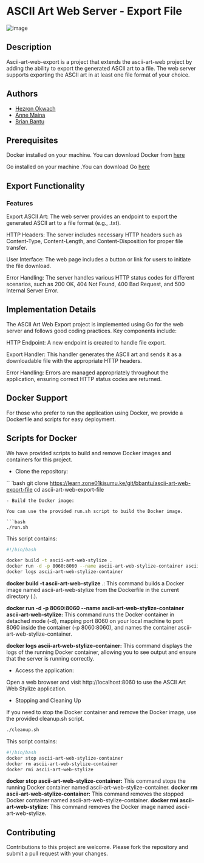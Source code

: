 
# ASCII Art Web Server - Export File

![image](https://fiverr-res.cloudinary.com/images/t_main1,q_auto,f_auto,q_auto,f_auto/gigs/281772448/original/1f3067c785cb1a86a549a2f30dcd2eb636050e9e/do-ms-excel-projects-for-necessary-for-data-analysis.jpg)

## Description

Ascii-art-web-export is a project that extends the ascii-art-web project by adding the ability to export the generated ASCII art to a file. The web server supports exporting the ASCII art in at least one file format of your choice.

## Authors
- [Hezron Okwach](https://github.com/hezronokwach) 
- [Anne Maina](https://github.com/nyagooh)
- [Brian Bantu](https://github.com/Bantu-art)

## Prerequisites

  Docker installed on your machine. You can download Docker from [here](https://www.google.com/url?sa=t&source=web&rct=j&opi=89978449&url=https://docs.docker.com/engine/install/ubuntu/&ved=2ahUKEwjXrar7oceHAxW2UUEAHUMWFCcQFnoECBUQAQ&usg=AOvVaw2uFia4sMgzkReEqv8xLNZy)

  Go installed on your machine .You can download Go [here](https://www.google.com/url?sa=t&source=web&rct=j&opi=89978449&url=https://go.dev/doc/install&ved=2ahUKEwi6l_DJoseHAxUEQUEAHSg7JeUQFnoECBQQAQ&usg=AOvVaw0kVh2caUQCSgLfcNTr-PzY)

## Export Functionality
### Features

  Export ASCII Art: The web server provides an endpoint to export the generated ASCII art to a file format (e.g., .txt).

  HTTP Headers: The server includes necessary HTTP headers such as Content-Type, Content-Length, and Content-Disposition for proper file transfer.
  
  User Interface: The web page includes a button or link for users to initiate the file download.
   
  Error Handling: The server handles various HTTP status codes for different scenarios, such as 200 OK, 404 Not Found, 400 Bad Request, and 500 Internal Server Error.

## Implementation Details
The ASCII Art Web Export project is implemented using Go for the web server and follows good coding practices. Key components include:

  HTTP Endpoint: A new endpoint is created to handle file export.

  Export Handler: This handler generates the ASCII art and sends it as a downloadable file with the appropriate HTTP headers.

  Error Handling: Errors are managed appropriately throughout the application, ensuring correct HTTP status codes are returned.


## Docker Support
For those who prefer to run the application using Docker, we provide a Dockerfile and scripts for easy deployment.
## Scripts for Docker

We have provided scripts to build and remove Docker images and containers for this project.  

- Clone the repository:

`` `bash
git clone https://learn.zone01kisumu.ke/git/bbantu/ascii-art-web-export-file
cd ascii-art-web-export-file
```
- Build the Docker image:

You can use the provided run.sh script to build the Docker image.

```bash
./run.sh
```
 This script contains:
```bash
#!/bin/bash

docker build -t ascii-art-web-stylize .
docker run -d -p 8060:8060 --name ascii-art-web-stylize-container ascii-art-web-stylize
docker logs ascii-art-web-stylize-container
```
**docker build -t ascii-art-web-stylize** .: This command builds a Docker image named ascii-art-web-stylize from the Dockerfile in the current directory (.).

**docker run -d -p 8060:8060 --name ascii-art-web-stylize-container ascii-art-web-stylize:** This command runs the Docker container in detached mode (-d), mapping port 8060 on your local machine to port 8060 inside the container (-p 8060:8060), and names the container ascii-art-web-stylize-container.

**docker logs ascii-art-web-stylize-container:** This command displays the logs of the running Docker container, allowing you to see output and ensure that the server is running correctly.

 - Access the application:

Open a web browser and visit http://localhost:8060 to use the ASCII Art Web Stylize application.

 - Stopping and Cleaning Up

If you need to stop the Docker container and remove the Docker image, use the provided cleanup.sh script.
```bash
./cleanup.sh
```
This script contains:
```bash
#!/bin/bash
docker stop ascii-art-web-stylize-container
docker rm ascii-art-web-stylize-container
docker rmi ascii-art-web-stylize
```
**docker stop ascii-art-web-stylize-container:** This command stops the running Docker container named ascii-art-web-stylize-container.
**docker rm ascii-art-web-stylize-container:** This command removes the stopped Docker container named ascii-art-web-stylize-container.
**docker rmi ascii-art-web-stylize:** This command removes the Docker image named ascii-art-web-stylize.

## Contributing

Contributions to this project are welcome. Please fork the repository and submit a pull request with your changes.
